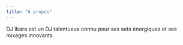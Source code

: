 ```yaml
---
title: "À propos"
---
```


DJ Ibara est un DJ talentueux connu pour ses sets énergiques et ses mixages innovants.
